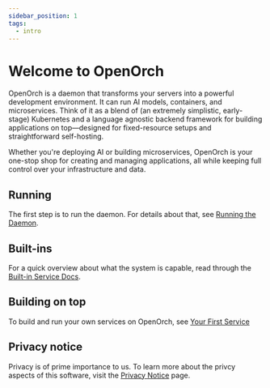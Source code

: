 ```yaml
---
sidebar_position: 1
tags:
  - intro
---
```


# Welcome to OpenOrch

OpenOrch is a daemon that transforms your servers into a powerful development environment. It can run AI models, containers, and microservices. Think of it as a blend of (an extremely simplistic, early-stage) Kubernetes and a language agnostic backend framework for building applications on top—designed for fixed-resource setups and straightforward self-hosting.

Whether you're deploying AI or building microservices, OpenOrch is your one-stop shop for creating and managing applications, all while keeping full control over your infrastructure and data.

## Running

The first step is to run the daemon. For details about that, see [Running the Daemon](./category/running-the-daemon/).

## Built-ins

For a quick overview about what the system is capable, read through the [Built-in Service Docs](./category/built-in-services).

## Building on top

To build and run your own services on OpenOrch, see [Your First Service](./writing-custom-services/your-first-service)

## Privacy notice

Privacy is of prime importance to us. To learn more about the privcy aspects of this software, visit the [Privacy Notice](./privacy-notice) page.
